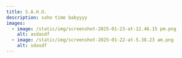```yaml
---
title: S.A.H.O.
description: saho time babyyyy
images:
  - image: /static/img/screenshot-2025-01-23-at-12.46.15 pm.png
    alt: asdasdf
  - image: /static/img/screenshot-2025-01-22-at-5.38.23 am.png
    alt: sdasdf
---
```

